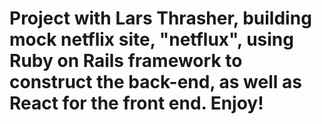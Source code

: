 # Project with Lars Thrasher, building mock netflix site, "netflux", using Ruby on Rails framework to construct the  back-end, as well as React for the front end.  Enjoy!